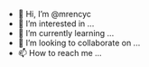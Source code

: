 - 👋 Hi, I’m @mrencyc
- 👀 I’m interested in ...
- 🌱 I’m currently learning ...
- 💞️ I’m looking to collaborate on ...
- 📫 How to reach me ...

<!---
mrencyc/mrencyc is a ✨ special ✨ repository because its `README.md` (this file) appears on your GitHub profile.
You can click the Preview link to take a look at your changes.
--->
